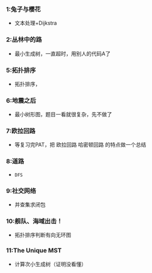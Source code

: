 ### 1:兔子与樱花
* 文本处理+Dijkstra

### 2:丛林中的路
* 最小生成树，一直超时，用别人的代码A了

### 5:拓扑排序
* 拓扑排序，

### 6:地震之后
* 最小树形图，题目一看就很复杂，先不做了

### 7:欧拉回路
* 等复习完PAT，把 欧拉回路 哈密顿回路 的特点做一个总结

### 8:道路
* ```DFS```

### 9:社交网络
* 并查集求闭包

### 10:舰队、海域出击！
* 拓扑排序判断有向无环图

### 11:The Unique MST
* 计算次小生成树（证明没看懂）

